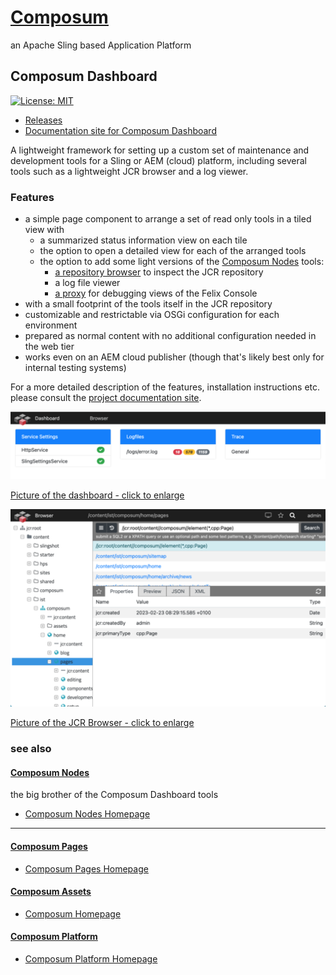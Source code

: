 # [Composum](https://www.composum.com/home.html)

an Apache Sling based Application Platform

## Composum Dashboard

[![License: MIT](https://img.shields.io/badge/License-MIT-yellow.svg)](https://opensource.org/licenses/MIT)

- [Releases](https://github.com/ist-dresden/composum-dashboard/releases)
- [Documentation site for Composum Dashboard](https://ist-dresden.github.io/composum-dashboard/)

A lightweight framework for setting up a custom set of maintenance and development tools for a Sling or AEM (cloud)
platform, including several tools such as a lightweight JCR browser and a log viewer.

### Features

- a simple page component to arrange a set of read only tools in a tiled view with
    - a summarized status information view on each tile
    - the option to open a detailed view for each of the arranged tools
    - the option to add some light versions of the [Composum Nodes](https://github.com/ist-dresden/composum-nodes) tools:
        - [a repository browser](https://ist-dresden.github.io/composum-dashboard/browserConfiguration.html) to inspect the JCR repository
        - a log file viewer
        - [a proxy](https://ist-dresden.github.io/composum-dashboard/felixConsoleProxyConfiguration.html) for debugging views of the Felix Console
- with a small footprint of the tools itself in the JCR repository
- customizable and restrictable via OSGi configuration for each environment
- prepared as normal content with no additional configuration needed in the web tier
- works even on an AEM cloud publisher (though that's likely best only for internal testing systems)

For a more detailed description of the features, installation instructions etc. 
please consult the [project documentation site](https://ist-dresden.github.io/composum-dashboard/).

[![Image of the Dashboard](src/site/resources/image/Dashboard.thumb.png)](src/site/resources/image/Dashboard.png)

[Picture of the dashboard - click to enlarge](src/site/resources/image/Dashboard.png)

[![Image of the JCR Browser](src/site/resources/image/JcrBrowser.thumb.png)](src/site/resources/image/JcrBrowser.png)

[Picture of the JCR Browser - click to enlarge](src/site/resources/image/JcrBrowser.png)

### see also

#### [Composum Nodes](https://github.com/ist-dresden/composum-nodes)

the big brother of the Composum Dashboard tools

* [Composum Nodes Homepage](https://www.composum.com/home/nodes.html)

---

#### [Composum Pages](https://github.com/ist-dresden/composum-pages)

* [Composum Pages Homepage](https://www.composum.com/home/pages.html)

#### [Composum Assets](https://github.com/ist-dresden/composum-assets)

* [Composum Homepage](https://www.composum.com/home.html)

#### [Composum Platform](https://github.com/ist-dresden/composum-platform)

* [Composum Platform Homepage](https://www.composum.com/home.html)
